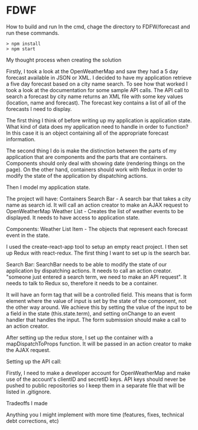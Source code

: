 # FDWF

How to build and run
In the cmd, chage the directory to FDFW/forecast and run these commands.

```
> npm install
> npm start
```

My thought process when creating the solution

Firstly, I took a look at the OpenWeatherMap and saw they had a 5 day forecast available in JSON or XML. I decided
to have my application retrieve a five day forecast based on a city name search. To see how that worked I took a look
at the documentation for some sample API calls. The API call to search a forecast by city name returns an XML file
with some key values (location, name and forecast). The forecast key contains a list of all of the forecasts I need
to display.

The first thing I think of before writing up my application is application state. What kind of data does my application need to handle in order to function? In this case it is an object containing all of the appropriate forecast information.

The second thing I do is make the distinction between the parts of my application that are components and the parts that are containers. Components should only deal with showing date (rendering things on the page). On the other hand, containers should work with Redux in order to modify the state of the application by dispatching actions.

Then I model my application state.

The project will have:
Containers
Search Bar - A search bar that takes a city name as search id. It will call an action creator to make an AJAX request to OpenWeatherMap
Weather List - Creates the list of weather events to be displayed. It needs to have access to application state.

Components:
Weather List Item - The objects that represent each forecast event in the state.

I used the create-react-app tool to setup an empty react project. I then set up Redux with react-redux. The first thing I want to set up is the search bar.

Search Bar:
SearchBar needs to be able to modify the state of our application by dispatching actions. It needs to call an action creator.
"someone just entered a search term, we need to make an API request". It needs to talk to Redux so, therefore it needs to be a container.

It will have an form tag that will be a controlled field. This means that is form element where the value of input is set by the state of the component, not the other way around. We achieve this by setting the value of the input to be a field in the state (this.state.term), and setting onChange to an event handler that handles the input. The form submission should make a call to an action creator.

After setting up the redux store, I set up the container with a mapDispatchToProps function. It will be passed in an action creator to make the AJAX request.

Setting up the API call:

Firstly, I need to make a developer account for OpenWeatherMap and make use of the account's clientID and secretID keys. API keys should never be pushed to public repositories so I keep them in a separate file that will be listed in .gitignore. 



Tradeoffs I made

Anything you I might implement with more time (features, fixes, technical debt corrections, etc)
